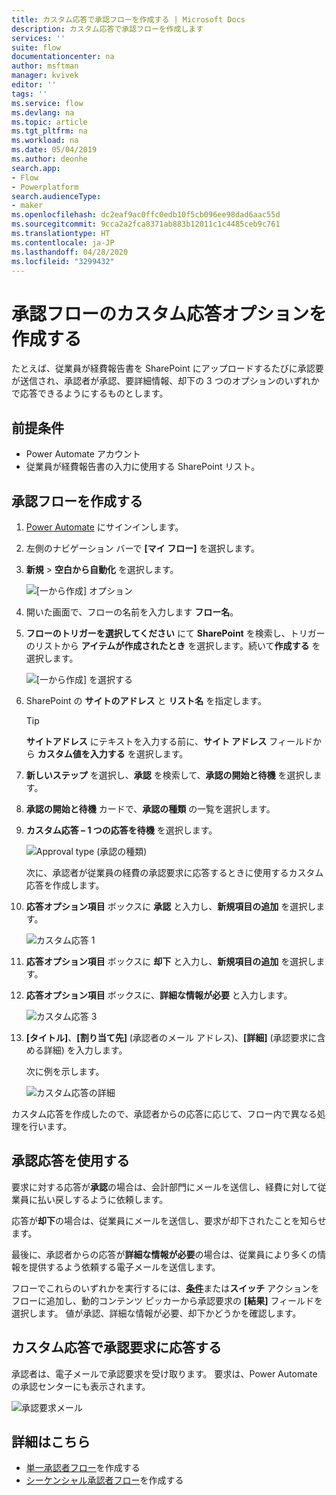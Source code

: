 ```yaml
---
title: カスタム応答で承認フローを作成する | Microsoft Docs
description: カスタム応答で承認フローを作成します
services: ''
suite: flow
documentationcenter: na
author: msftman
manager: kvivek
editor: ''
tags: ''
ms.service: flow
ms.devlang: na
ms.topic: article
ms.tgt_pltfrm: na
ms.workload: na
ms.date: 05/04/2019
ms.author: deonhe
search.app:
- Flow
- Powerplatform
search.audienceType:
- maker
ms.openlocfilehash: dc2eaf9ac0ffc0edb10f5cb096ee98dad6aac55d
ms.sourcegitcommit: 9cca2a2fca8371ab883b12011c1c4485ceb9c761
ms.translationtype: HT
ms.contentlocale: ja-JP
ms.lasthandoff: 04/28/2020
ms.locfileid: "3299432"
---
```

# <a name="create-custom-response-options-for-approval-flows"></a>承認フローのカスタム応答オプションを作成する


たとえば、従業員が経費報告書を SharePoint にアップロードするたびに承認要が送信され、承認者が承認、要詳細情報、却下の 3 つのオプションのいずれかで応答できるようにするものとします。


## <a name="prerequisites"></a>前提条件

- Power Automate アカウント
- 従業員が経費報告書の入力に使用する SharePoint リスト。

## <a name="create-approval-flow"></a>承認フローを作成する
1. [Power Automate](https://flow.microsoft.com) にサインインします。
1. 左側のナビゲーション バーで **[マイ フロー]** を選択します。
1. **新規**  > **空白から自動化** を選択します。

    ![[一から作成] オプション](media/create-approval-response-options/create-approval-response-options.png)

1. 開いた画面で、フローの名前を入力します **フロー名**。 
  
1. **フローのトリガーを選択してください** にて **SharePoint** を検索し、トリガーのリストから **アイテムが作成されたとき** を選択します。続いて**作成する** を選択します。

   ![[一から作成] を選択する](media/create-approval-response-options/create-from-blank.png)

1. SharePoint の **サイトのアドレス** と **リスト名** を指定します。 

   >[!TIP]
   >**サイトアドレス** にテキストを入力する前に、**サイト アドレス** フィールドから **カスタム値を入力する** を選択します。

1. **新しいステップ** を選択し、**承認** を検索して、**承認の開始と待機** を選択します。

1. **承認の開始と待機** カードで、**承認の種類** の一覧を選択します。

1. **カスタム応答 – 1 つの応答を待機** を選択します。

    ![Approval type (承認の種類)](media/create-approval-response-options/select-approval-type.png)

    次に、承認者が従業員の経費の承認要求に応答するときに使用するカスタム応答を作成します。


1. **応答オプション項目** ボックスに **承認** と入力し、**新規項目の追加** を選択します。 

    ![カスタム応答 1](media/create-approval-response-options/enter-response-1.png)

1. **応答オプション項目** ボックスに **却下** と入力し、**新規項目の追加** を選択します。

1. **応答オプション項目** ボックスに、**詳細な情報が必要** と入力します。

    ![カスタム応答 3](media/create-approval-response-options/enter-response-3.png)   
    

1. **[タイトル]**、**[割り当て先]** (承認者のメール アドレス)、**[詳細]** (承認要求に含める詳細) を入力します。

    次に例を示します。

    ![カスタム応答の詳細](media/create-approval-response-options/enter-title-assigned-to-details.png)


カスタム応答を作成したので、承認者からの応答に応じて、フロー内で異なる処理を行います。


## <a name="use-approval-responses"></a>承認応答を使用する 

要求に対する応答が**承認**の場合は、会計部門にメールを送信し、経費に対して従業員に払い戻しするように依頼します。 

応答が**却下**の場合は、従業員にメールを送信し、要求が却下されたことを知らせます。

最後に、承認者からの応答が**詳細な情報が必要**の場合は、従業員により多くの情報を提供するよう依頼する電子メールを送信します。

フローでこれらのいずれかを実行するには、[**条件**](add-condition.md)または**スイッチ** アクションをフローに追加し、動的コンテンツ ピッカーから承認要求の **[結果]** フィールドを選択します。 値が承認、詳細な情報が必要、却下かどうかを確認します。

## <a name="respond-to-approval-requests-with-a-custom-response"></a>カスタム応答で承認要求に応答する

承認者は、電子メールで承認要求を受け取ります。 要求は、Power Automate の承認センターにも表示されます。 

![承認要求メール](media/create-approval-response-options/approval-request-email.png)

## <a name="learn-more"></a>詳細はこちら
- [単一承認者フロー](modern-approvals.md)を作成する
- [シーケンシャル承認者フロー](sequential-modern-approvals.md)を作成する
